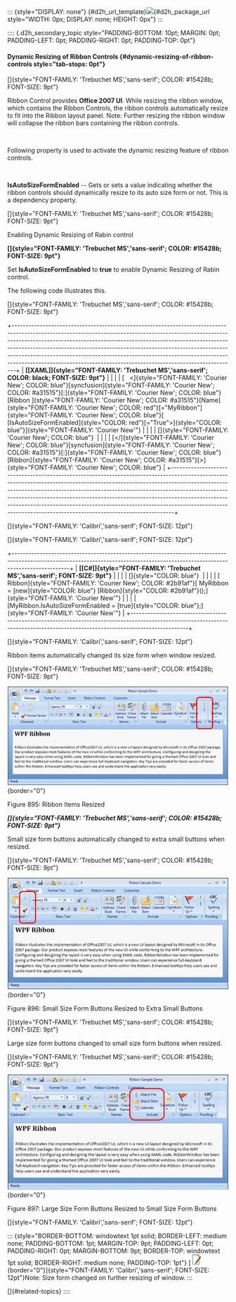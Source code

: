 ::: {style="DISPLAY: none"}
[](ms-xhelp:///?Id=d2h_url_template){#d2h_url_template}![](!package_url!){#d2h_package_url style="WIDTH: 0px; DISPLAY: none; HEIGHT: 0px"}
:::

:::: {.d2h_secondary_topic style="PADDING-BOTTOM: 10pt; MARGIN: 0pt; PADDING-LEFT: 0pt; PADDING-RIGHT: 0pt; PADDING-TOP: 0pt"}
#### Dynamic Resizing of Ribbon Controls {#dynamic-resizing-of-ribbon-controls style="tab-stops: 0pt"}

[]{style="FONT-FAMILY: 'Trebuchet MS','sans-serif'; COLOR: #15428b; FONT-SIZE: 9pt"} 

Ribbon Control provides **Office 2007 UI**. While resizing the ribbon window, which contains the Ribbon Controls, the ribbon controls automatically resize to fit into the Ribbon layout panel. Note: Further resizing the ribbon window will collapse the ribbon bars containing the ribbon controls.

 

Following property is used to activate the dynamic resizing feature of ribbon controls.

 

**IsAutoSizeFormEnabled** -- Gets or sets a value indicating whether the ribbon controls should dynamically resize to its auto size form or not. This is a dependency property.

[]{style="FONT-FAMILY: 'Trebuchet MS','sans-serif'; COLOR: #15428b; FONT-SIZE: 9pt"} 

Enabling Dynamic Resizing of Rabin control

**[]{style="FONT-FAMILY: 'Trebuchet MS','sans-serif'; COLOR: #15428b; FONT-SIZE: 9pt"}** 

Set **IsAutoSizeFormEnabled** to **true** to enable Dynamic Resizing of Rabin control.

The following code illustrates this.

[]{style="FONT-FAMILY: 'Trebuchet MS','sans-serif'; COLOR: #15428b; FONT-SIZE: 9pt"} 

+-------------------------------------------------------------------------------------------------------------------------------------------------------------------------------------------------------------------------------------------------------------------------------------------------------------------------------------------------------------------------------------------------------------------------------------------------------------------------------------+
| **[\[XAML\]]{style="FONT-FAMILY: 'Trebuchet MS','sans-serif'; COLOR: black; FONT-SIZE: 9pt"}**                                                                                                                                                                                                                                                                                                                                                                                      |
|                                                                                                                                                                                                                                                                                                                                                                                                                                                                                     |
| [   \<]{style="FONT-FAMILY: 'Courier New'; COLOR: blue"}[syncfusion]{style="FONT-FAMILY: 'Courier New'; COLOR: #a31515"}[:]{style="FONT-FAMILY: 'Courier New'; COLOR: blue"}[Ribbon ]{style="FONT-FAMILY: 'Courier New'; COLOR: #a31515"}[Name]{style="FONT-FAMILY: 'Courier New'; COLOR: red"}[=\"MyRibbon\"]{style="FONT-FAMILY: 'Courier New'; COLOR: blue"}[ [IsAutoSizeFormEnabled]{style="COLOR: red"}[=\"True\"\>]{style="COLOR: blue"}]{style="FONT-FAMILY: 'Courier New'"} |
|                                                                                                                                                                                                                                                                                                                                                                                                                                                                                     |
| []{style="FONT-FAMILY: 'Courier New'; COLOR: blue"}                                                                                                                                                                                                                                                                                                                                                                                                                                 |
|                                                                                                                                                                                                                                                                                                                                                                                                                                                                                     |
| [\</]{style="FONT-FAMILY: 'Courier New'; COLOR: blue"}[syncfusion]{style="FONT-FAMILY: 'Courier New'; COLOR: #a31515"}[:]{style="FONT-FAMILY: 'Courier New'; COLOR: blue"}[Ribbon]{style="FONT-FAMILY: 'Courier New'; COLOR: #a31515"}[\>]{style="FONT-FAMILY: 'Courier New'; COLOR: blue"}                                                                                                                                                                                         |
+-------------------------------------------------------------------------------------------------------------------------------------------------------------------------------------------------------------------------------------------------------------------------------------------------------------------------------------------------------------------------------------------------------------------------------------------------------------------------------------+

[]{style="FONT-FAMILY: 'Calibri','sans-serif'; FONT-SIZE: 12pt"} 

[]{style="FONT-FAMILY: 'Calibri','sans-serif'; FONT-SIZE: 12pt"} 

+--------------------------------------------------------------------------------------------------------------------------------------------------------------------------------+
| **[\[C#\]]{style="FONT-FAMILY: 'Trebuchet MS','sans-serif'; FONT-SIZE: 9pt"}**                                                                                                 |
|                                                                                                                                                                                |
| []{style="COLOR: blue"}                                                                                                                                                        |
|                                                                                                                                                                                |
| [  Ribbon]{style="FONT-FAMILY: 'Courier New'; COLOR: #2b91af"}[ MyRibbon = [new]{style="COLOR: blue"} [Ribbon]{style="COLOR: #2b91af"}();]{style="FONT-FAMILY: 'Courier New'"} |
|                                                                                                                                                                                |
| [MyRibbon.IsAutoSizeFormEnabled = [true]{style="COLOR: blue"};]{style="FONT-FAMILY: 'Courier New'"}                                                                            |
+--------------------------------------------------------------------------------------------------------------------------------------------------------------------------------+

[]{style="FONT-FAMILY: 'Calibri','sans-serif'; FONT-SIZE: 12pt"} 

Ribbon items automatically changed its size form when window resized.

[]{style="FONT-FAMILY: 'Trebuchet MS','sans-serif'; COLOR: #15428b; FONT-SIZE: 9pt"} 

![](ImagesExt/image30_785.jpg){border="0"}

Figure 895: Ribbon Items Resized

***[]{style="FONT-FAMILY: 'Trebuchet MS','sans-serif'; COLOR: #15428b; FONT-SIZE: 9pt"}*** 

Small size form buttons automatically changed to extra small buttons when resized.

[]{style="FONT-FAMILY: 'Trebuchet MS','sans-serif'; COLOR: #15428b; FONT-SIZE: 9pt"} 

![](ImagesExt/image30_786.jpg){border="0"}

Figure 896: Small Size Form Buttons Resized to Extra Small Buttons

[]{style="FONT-FAMILY: 'Trebuchet MS','sans-serif'; COLOR: #15428b; FONT-SIZE: 9pt"} 

Large size form buttons changed to small size form buttons when resized.

[]{style="FONT-FAMILY: 'Trebuchet MS','sans-serif'; COLOR: #15428b; FONT-SIZE: 9pt"} 

![](ImagesExt/image30_787.jpg){border="0"}

Figure 897: Large Size Form Buttons Resized to Small Size Form Buttons

[]{style="FONT-FAMILY: 'Calibri','sans-serif'; FONT-SIZE: 12pt"} 

::: {style="BORDER-BOTTOM: windowtext 1pt solid; BORDER-LEFT: medium none; PADDING-BOTTOM: 1pt; MARGIN-TOP: 9pt; PADDING-LEFT: 0pt; PADDING-RIGHT: 0pt; MARGIN-BOTTOM: 9pt; BORDER-TOP: windowtext 1pt solid; BORDER-RIGHT: medium none; PADDING-TOP: 1pt"}
[![](ImagesExt/image30_5.jpg){border="0"}]{style="FONT-FAMILY: 'Calibri','sans-serif'; FONT-SIZE: 12pt"}Note: Size form changed on further resizing of window.
:::

[]{#related-topics}
::::
